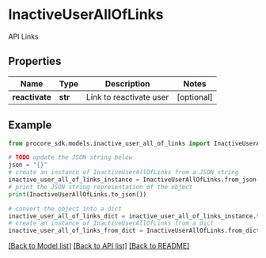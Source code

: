 # InactiveUserAllOfLinks

API Links

## Properties

Name | Type | Description | Notes
------------ | ------------- | ------------- | -------------
**reactivate** | **str** | Link to reactivate user | [optional] 

## Example

```python
from procore_sdk.models.inactive_user_all_of_links import InactiveUserAllOfLinks

# TODO update the JSON string below
json = "{}"
# create an instance of InactiveUserAllOfLinks from a JSON string
inactive_user_all_of_links_instance = InactiveUserAllOfLinks.from_json(json)
# print the JSON string representation of the object
print(InactiveUserAllOfLinks.to_json())

# convert the object into a dict
inactive_user_all_of_links_dict = inactive_user_all_of_links_instance.to_dict()
# create an instance of InactiveUserAllOfLinks from a dict
inactive_user_all_of_links_from_dict = InactiveUserAllOfLinks.from_dict(inactive_user_all_of_links_dict)
```
[[Back to Model list]](../README.md#documentation-for-models) [[Back to API list]](../README.md#documentation-for-api-endpoints) [[Back to README]](../README.md)


